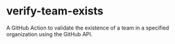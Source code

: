 # verify-team-exists
A GitHub Action to validate the existence of a team in a specified organization using the GitHub API.
